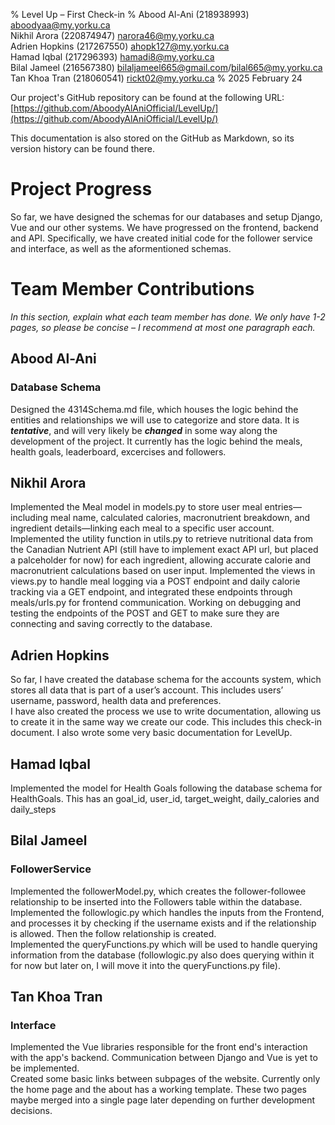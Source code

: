 % Level Up – First Check-in
% Abood Al-Ani (218938993) <aboodyaa@my.yorku.ca>  
  Nikhil Arora (220874947) <narora46@my.yorku.ca>  
  Adrien Hopkins (217267550) <ahopk127@my.yorku.ca>  
  Hamad Iqbal (217296393) <hamadi8@my.yorku.ca>  
  Bilal Jameel (216567380) <bilaljameel665@gmail.com>/<bilal665@my.yorku.ca>  
  Tan Khoa Tran (218060541) <rickt02@my.yorku.ca>
% 2025 February 24

Our project's GitHub repository can be found at the following URL:  
[https://github.com/AboodyAlAniOfficial/LevelUp/](https://github.com/AboodyAlAniOfficial/LevelUp/)

This documentation is also stored on the GitHub as Markdown, so its version history can be found there.

# Project Progress

So far, we have designed the schemas for our databases and setup Django, Vue and our other systems.  We have progressed on the frontend, backend and API.  Specifically, we have created initial code for the follower service and interface, as well as the aformentioned schemas.

# Team Member Contributions

*In this section, explain what each team member has done.  We only have 1-2 pages, so please be concise – I recommend at most one paragraph each.*

## Abood Al-Ani

### Database Schema
Designed the 4314Schema.md file, which houses the logic behind the entities and relationships we will use to categorize and store data.
It is ***tentative***, and will very likely be ***changed*** in some way along the development of the project. It currently has the logic behind the meals, health goals, leaderboard, excercises and followers.

## Nikhil Arora
Implemented the Meal model in models.py to store user meal entries—including meal name, calculated calories, macronutrient breakdown, and ingredient details—linking each meal to a specific user account.
Implemented the utility function in utils.py to retrieve nutritional data from the Canadian Nutrient API (still have to implement exact API url, but placed a palceholder for now) for each ingredient, allowing accurate calorie and macronutrient calculations based on user input.
Implemented the views in views.py to handle meal logging via a POST endpoint and daily calorie tracking via a GET endpoint, and integrated these endpoints through meals/urls.py for frontend communication.
Working on debugging and testing the endpoints of the POST and GET to make sure they are connecting and saving correctly to the database.
## Adrien Hopkins
So far, I have created the database schema for the accounts system, which stores all data that is part of a user’s account.  This includes users’ username, password, health data and preferences.  
I have also created the process we use to write documentation, allowing us to create it in the same way we create our code.  This includes this check-in document.  I also wrote some very basic documentation for LevelUp.

## Hamad Iqbal
Implemented the model for Health Goals following the database schema for HealthGoals. This has an goal_id, user_id, target_weight, daily_calories and daily_steps

## Bilal Jameel
### FollowerService
Implemented the followerModel.py, which creates the follower-followee relationship to be inserted into the Followers table within the database.\
Implemented the followlogic.py which handles the inputs from the Frontend, and processes it by checking if the username exists and if the relationship is allowed. Then the follow relationship is created.\
Implemented the queryFunctions.py which will be used to handle querying information from the database (followlogic.py also does querying within it for now but later on, I will move it into the queryFunctions.py file).

## Tan Khoa Tran
### Interface
Implemented the Vue libraries responsible for the front end's interaction with the app's backend. Communication between Django and Vue is yet to be implemented.\
Created some basic links between subpages of the website. Currently only the home page and the about has a working template. These two pages maybe merged into a single page later depending on further development decisions.

